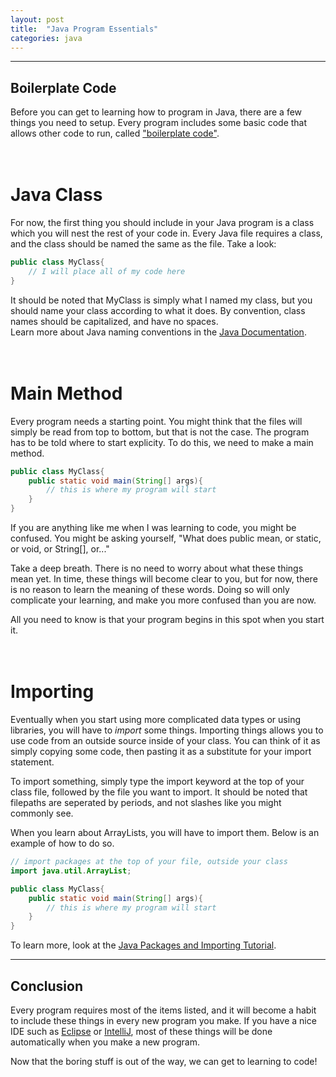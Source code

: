 ```yaml
---
layout: post
title:  "Java Program Essentials"
categories: java
---
```

***
## Boilerplate Code

Before you can get to learning how to program in Java, there are a few things you need to setup. Every program includes some basic code that allows other code to run, called ["boilerplate code"](https://www.google.com/search?rlz=1C1GCEA_enUS795US795&ei=1DIJXe6VBYn--gT2pKrAAQ&q=boilerplate+code&oq=boilerplate+c&gs_l=psy-ab.1.0.0i131j0l2j0i20i263j0j0i20i263j0l4.3501.4046..4726...0.0..0.111.222.0j2......0....1..gws-wiz.......0i71.-AlsqD1wKR4).

# <br/> Java Class

For now, the first thing you should include in your Java program is a class which you will nest the rest of your code in. Every Java file requires a class, and the class should be named the same as the file. Take a look:

```java
public class MyClass{
    // I will place all of my code here
}
```

It should be noted that MyClass is simply what I named my class, but you should name your class according to what it does. By convention, class names should be capitalized, and have no spaces.
<br/> Learn more about Java naming conventions in the [Java Documentation](https://www.oracle.com/technetwork/java/codeconventions-135099.html).

# <br/> Main Method

Every program needs a starting point. You might think that the files will simply be read from top to bottom, but that is not the case. The program has to be told where to start explicity. To do this, we need to make a main method. 

```java
public class MyClass{
    public static void main(String[] args){
        // this is where my program will start
    }
}
```

If you are anything like me when I was learning to code, you might be confused. You might be asking yourself, "What does public mean, or static, or void, or String[], or..." 

Take a deep breath. There is no need to worry about what these things mean yet. In time, these things will become clear to you, but for now, there is no reason to learn the meaning of these words. Doing so will only complicate your learning, and make you more confused than you are now. 

All you need to know is that your program begins in this spot when you start it.

# <br/> Importing

Eventually when you start using more complicated data types or using libraries, you will have to *import* some things. Importing things allows you to use code from an outside source inside of your class. You can think of it as simply copying some code, then pasting it as a substitute for your import statement. 

To import something, simply type the import keyword at the top of your class file, followed by the file you want to import. It should be noted that filepaths are seperated by periods, and not slashes like you might commonly see. 

When you learn about ArrayLists, you will have to import them. Below is an example of how to do so.

```java
// import packages at the top of your file, outside your class
import java.util.ArrayList; 

public class MyClass{
    public static void main(String[] args){
        // this is where my program will start
    }
}
```

To learn more, look at the [Java Packages and Importing Tutorial](https://docs.oracle.com/javase/tutorial/java/package/usepkgs.html).

***

## Conclusion

Every program requires most of the items listed, and it will become a habit to include these things in every new program you make. If you have a nice IDE such as [Eclipse](https://www.eclipse.org/ide/) or [IntelliJ](https://www.jetbrains.com/idea/), most of these things will be done automatically when you make a new program. 


Now that the boring stuff is out of the way, we can get to learning to code!